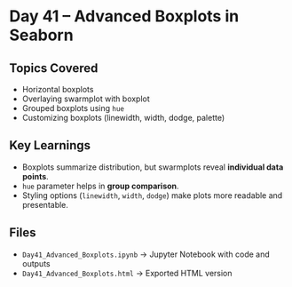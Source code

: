 # Day 41 – Advanced Boxplots in Seaborn

##  Topics Covered   
- Horizontal boxplots
- Overlaying swarmplot with boxplot 
- Grouped boxplots using `hue`
- Customizing boxplots (linewidth, width, dodge, palette)

##  Key Learnings
- Boxplots summarize distribution, but swarmplots reveal **individual data points**.
- `hue` parameter helps in **group comparison**.
- Styling options (`linewidth`, `width`, `dodge`) make plots more readable and presentable.

##  Files
- `Day41_Advanced_Boxplots.ipynb` → Jupyter Notebook with code and outputs  
- `Day41_Advanced_Boxplots.html` → Exported HTML version  

